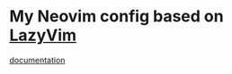 # My Neovim config based on [LazyVim](https://github.com/LazyVim/LazyVim)
[documentation](https://lazyvim.github.io/installation)
